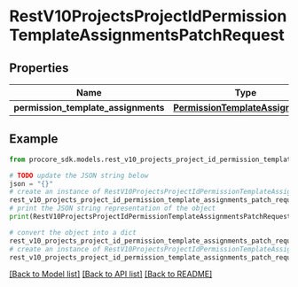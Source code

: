 # RestV10ProjectsProjectIdPermissionTemplateAssignmentsPatchRequest


## Properties

Name | Type | Description | Notes
------------ | ------------- | ------------- | -------------
**permission_template_assignments** | [**PermissionTemplateAssignments**](PermissionTemplateAssignments.md) |  | 

## Example

```python
from procore_sdk.models.rest_v10_projects_project_id_permission_template_assignments_patch_request import RestV10ProjectsProjectIdPermissionTemplateAssignmentsPatchRequest

# TODO update the JSON string below
json = "{}"
# create an instance of RestV10ProjectsProjectIdPermissionTemplateAssignmentsPatchRequest from a JSON string
rest_v10_projects_project_id_permission_template_assignments_patch_request_instance = RestV10ProjectsProjectIdPermissionTemplateAssignmentsPatchRequest.from_json(json)
# print the JSON string representation of the object
print(RestV10ProjectsProjectIdPermissionTemplateAssignmentsPatchRequest.to_json())

# convert the object into a dict
rest_v10_projects_project_id_permission_template_assignments_patch_request_dict = rest_v10_projects_project_id_permission_template_assignments_patch_request_instance.to_dict()
# create an instance of RestV10ProjectsProjectIdPermissionTemplateAssignmentsPatchRequest from a dict
rest_v10_projects_project_id_permission_template_assignments_patch_request_from_dict = RestV10ProjectsProjectIdPermissionTemplateAssignmentsPatchRequest.from_dict(rest_v10_projects_project_id_permission_template_assignments_patch_request_dict)
```
[[Back to Model list]](../README.md#documentation-for-models) [[Back to API list]](../README.md#documentation-for-api-endpoints) [[Back to README]](../README.md)


